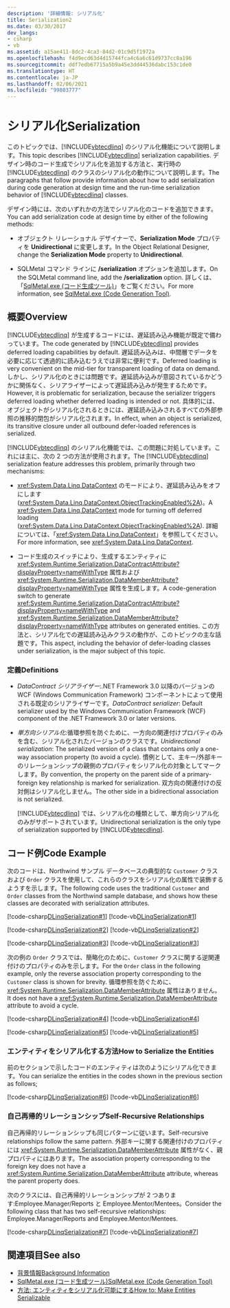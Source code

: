 ```yaml
---
description: '詳細情報: シリアル化'
title: Serialization2
ms.date: 03/30/2017
dev_langs:
- csharp
- vb
ms.assetid: a15ae411-8dc2-4ca3-84d2-01c9d5f1972a
ms.openlocfilehash: f4d9ecd63d4d15744fca4c6a6c61d9737cc8a196
ms.sourcegitcommit: ddf7edb67715a5b9a45e3dd44536dabc153c1de0
ms.translationtype: HT
ms.contentlocale: ja-JP
ms.lasthandoff: 02/06/2021
ms.locfileid: "99803777"
---
```

# <a name="serialization"></a><span data-ttu-id="0faa3-103">シリアル化</span><span class="sxs-lookup"><span data-stu-id="0faa3-103">Serialization</span></span>

<span data-ttu-id="0faa3-104">このトピックでは、[!INCLUDE[vbtecdlinq](../../../../../../includes/vbtecdlinq-md.md)] のシリアル化機能について説明します。</span><span class="sxs-lookup"><span data-stu-id="0faa3-104">This topic describes [!INCLUDE[vbtecdlinq](../../../../../../includes/vbtecdlinq-md.md)] serialization capabilities.</span></span> <span data-ttu-id="0faa3-105">デザイン時のコード生成でシリアル化を追加する方法と、実行時の [!INCLUDE[vbtecdlinq](../../../../../../includes/vbtecdlinq-md.md)] のクラスのシリアル化の動作について説明します。</span><span class="sxs-lookup"><span data-stu-id="0faa3-105">The paragraphs that follow provide information about how to add serialization during code generation at design time and the run-time serialization behavior of [!INCLUDE[vbtecdlinq](../../../../../../includes/vbtecdlinq-md.md)] classes.</span></span>  
  
 <span data-ttu-id="0faa3-106">デザイン時には、次のいずれかの方法でシリアル化のコードを追加できます。</span><span class="sxs-lookup"><span data-stu-id="0faa3-106">You can add serialization code at design time by either of the following methods:</span></span>  
  
- <span data-ttu-id="0faa3-107">オブジェクト リレーショナル デザイナーで、**Serialization Mode** プロパティを **Unidirectional** に変更します。</span><span class="sxs-lookup"><span data-stu-id="0faa3-107">In the Object Relational Designer, change the **Serialization Mode** property to **Unidirectional**.</span></span>  
  
- <span data-ttu-id="0faa3-108">SQLMetal コマンド ラインに **/serialization** オプションを追加します。</span><span class="sxs-lookup"><span data-stu-id="0faa3-108">On the SQLMetal command line, add the **/serialization** option.</span></span> <span data-ttu-id="0faa3-109">詳しくは、「[SqlMetal.exe (コード生成ツール)](../../../../tools/sqlmetal-exe-code-generation-tool.md)」をご覧ください。</span><span class="sxs-lookup"><span data-stu-id="0faa3-109">For more information, see [SqlMetal.exe (Code Generation Tool)](../../../../tools/sqlmetal-exe-code-generation-tool.md).</span></span>  
  
## <a name="overview"></a><span data-ttu-id="0faa3-110">概要</span><span class="sxs-lookup"><span data-stu-id="0faa3-110">Overview</span></span>  

 <span data-ttu-id="0faa3-111">[!INCLUDE[vbtecdlinq](../../../../../../includes/vbtecdlinq-md.md)] が生成するコードには、遅延読み込み機能が既定で備わっています。</span><span class="sxs-lookup"><span data-stu-id="0faa3-111">The code generated by [!INCLUDE[vbtecdlinq](../../../../../../includes/vbtecdlinq-md.md)] provides deferred loading capabilities by default.</span></span> <span data-ttu-id="0faa3-112">遅延読み込みは、中間層でデータを必要に応じて透過的に読み込むうえでは非常に便利です。</span><span class="sxs-lookup"><span data-stu-id="0faa3-112">Deferred loading is very convenient on the mid-tier for transparent loading of data on demand.</span></span> <span data-ttu-id="0faa3-113">しかし、シリアル化のときには問題です。遅延読み込みが意図されているかどうかに関係なく、シリアライザーによって遅延読み込みが発生するためです。</span><span class="sxs-lookup"><span data-stu-id="0faa3-113">However, it is problematic for serialization, because the serializer triggers deferred loading whether deferred loading is intended or not.</span></span> <span data-ttu-id="0faa3-114">具体的には、オブジェクトがシリアル化されるときには、遅延読み込みされるすべての外部参照の推移的閉包がシリアル化されます。</span><span class="sxs-lookup"><span data-stu-id="0faa3-114">In effect, when an object is serialized, its transitive closure under all outbound defer-loaded references is serialized.</span></span>  
  
 <span data-ttu-id="0faa3-115">[!INCLUDE[vbtecdlinq](../../../../../../includes/vbtecdlinq-md.md)] のシリアル化機能では、この問題に対処しています。これには主に、次の 2 つの方法が使用されます。</span><span class="sxs-lookup"><span data-stu-id="0faa3-115">The [!INCLUDE[vbtecdlinq](../../../../../../includes/vbtecdlinq-md.md)] serialization feature addresses this problem, primarily through two mechanisms:</span></span>  
  
- <span data-ttu-id="0faa3-116"><xref:System.Data.Linq.DataContext> のモードにより、遅延読み込みをオフにします (<xref:System.Data.Linq.DataContext.ObjectTrackingEnabled%2A>)。</span><span class="sxs-lookup"><span data-stu-id="0faa3-116">A <xref:System.Data.Linq.DataContext> mode for turning off deferred loading (<xref:System.Data.Linq.DataContext.ObjectTrackingEnabled%2A>).</span></span> <span data-ttu-id="0faa3-117">詳細については、「<xref:System.Data.Linq.DataContext>」を参照してください。</span><span class="sxs-lookup"><span data-stu-id="0faa3-117">For more information, see <xref:System.Data.Linq.DataContext>.</span></span>  
  
- <span data-ttu-id="0faa3-118">コード生成のスイッチにより、生成するエンティティに <xref:System.Runtime.Serialization.DataContractAttribute?displayProperty=nameWithType> 属性および <xref:System.Runtime.Serialization.DataMemberAttribute?displayProperty=nameWithType> 属性を生成します。</span><span class="sxs-lookup"><span data-stu-id="0faa3-118">A code-generation switch to generate <xref:System.Runtime.Serialization.DataContractAttribute?displayProperty=nameWithType> and <xref:System.Runtime.Serialization.DataMemberAttribute?displayProperty=nameWithType> attributes on generated entities.</span></span> <span data-ttu-id="0faa3-119">この方法と、シリアル化での遅延読み込みクラスの動作が、このトピックの主な話題です。</span><span class="sxs-lookup"><span data-stu-id="0faa3-119">This aspect, including the behavior of defer-loading classes under serialization, is the major subject of this topic.</span></span>  
  
### <a name="definitions"></a><span data-ttu-id="0faa3-120">定義</span><span class="sxs-lookup"><span data-stu-id="0faa3-120">Definitions</span></span>  
  
- <span data-ttu-id="0faa3-121">*DataContract シリアライザー*:.NET Framework 3.0 以降のバージョンの WCF (Windows Communication Framework) コンポーネントによって使用される既定のシリアライザーです。</span><span class="sxs-lookup"><span data-stu-id="0faa3-121">*DataContract serializer*: Default serializer used by the Windows Communication Framework (WCF) component of the .NET Framework 3.0 or later versions.</span></span>  
  
- <span data-ttu-id="0faa3-122">*単方向シリアル化*:循環参照を防ぐために、一方向の関連付けプロパティのみを含む、シリアル化されたバージョンのクラスです。</span><span class="sxs-lookup"><span data-stu-id="0faa3-122">*Unidirectional serialization*: The serialized version of a class that contains only a one-way association property (to avoid a cycle).</span></span> <span data-ttu-id="0faa3-123">慣例として、主キー/外部キーのリレーションシップの親側のプロパティをシリアル化の対象としてマークします。</span><span class="sxs-lookup"><span data-stu-id="0faa3-123">By convention, the property on the parent side of a primary-foreign key relationship is marked for serialization.</span></span> <span data-ttu-id="0faa3-124">双方向の関連付けの反対側はシリアル化しません。</span><span class="sxs-lookup"><span data-stu-id="0faa3-124">The other side in a bidirectional association is not serialized.</span></span>  
  
     <span data-ttu-id="0faa3-125">[!INCLUDE[vbtecdlinq](../../../../../../includes/vbtecdlinq-md.md)] では、シリアル化の種類として、単方向シリアル化のみがサポートされています。</span><span class="sxs-lookup"><span data-stu-id="0faa3-125">Unidirectional serialization is the only type of serialization supported by [!INCLUDE[vbtecdlinq](../../../../../../includes/vbtecdlinq-md.md)].</span></span>  
  
## <a name="code-example"></a><span data-ttu-id="0faa3-126">コード例</span><span class="sxs-lookup"><span data-stu-id="0faa3-126">Code Example</span></span>  

 <span data-ttu-id="0faa3-127">次のコードは、Northwind サンプル データベースの典型的な `Customer` クラスおよび `Order` クラスを使用して、これらのクラスをシリアル化の属性で装飾するようすを示します。</span><span class="sxs-lookup"><span data-stu-id="0faa3-127">The following code uses the traditional `Customer` and `Order` classes from the Northwind sample database, and shows how these classes are decorated with serialization attributes.</span></span>  
  
 [!code-csharp[DLinqSerialization#1](../../../../../../samples/snippets/csharp/VS_Snippets_Data/DLinqSerialization/cs/northwind-ser.cs#1)]
 [!code-vb[DLinqSerialization#1](../../../../../../samples/snippets/visualbasic/VS_Snippets_Data/DLinqSerialization/vb/northwind-ser.vb#1)]  
  
 [!code-csharp[DLinqSerialization#2](../../../../../../samples/snippets/csharp/VS_Snippets_Data/DLinqSerialization/cs/northwind-ser.cs#2)]
 [!code-vb[DLinqSerialization#2](../../../../../../samples/snippets/visualbasic/VS_Snippets_Data/DLinqSerialization/vb/northwind-ser.vb#2)]  
  
 [!code-csharp[DLinqSerialization#3](../../../../../../samples/snippets/csharp/VS_Snippets_Data/DLinqSerialization/cs/northwind-ser.cs#3)]
 [!code-vb[DLinqSerialization#3](../../../../../../samples/snippets/visualbasic/VS_Snippets_Data/DLinqSerialization/vb/northwind-ser.vb#3)]  
  
 <span data-ttu-id="0faa3-128">次の例の `Order` クラスでは、簡略化のために、`Customer` クラスに関する逆関連付けのプロパティのみを示します。</span><span class="sxs-lookup"><span data-stu-id="0faa3-128">For the `Order` class in the following example, only the reverse association property corresponding to the `Customer` class is shown for brevity.</span></span> <span data-ttu-id="0faa3-129">循環参照を防ぐために、<xref:System.Runtime.Serialization.DataMemberAttribute> 属性はありません。</span><span class="sxs-lookup"><span data-stu-id="0faa3-129">It does not have a <xref:System.Runtime.Serialization.DataMemberAttribute> attribute to avoid a cycle.</span></span>  
  
 [!code-csharp[DLinqSerialization#4](../../../../../../samples/snippets/csharp/VS_Snippets_Data/DLinqSerialization/cs/northwind-ser.cs#4)]
 [!code-vb[DLinqSerialization#4](../../../../../../samples/snippets/visualbasic/VS_Snippets_Data/DLinqSerialization/vb/northwind-ser.vb#4)]  
  
 [!code-csharp[DLinqSerialization#5](../../../../../../samples/snippets/csharp/VS_Snippets_Data/DLinqSerialization/cs/northwind-ser.cs#5)]
 [!code-vb[DLinqSerialization#5](../../../../../../samples/snippets/visualbasic/VS_Snippets_Data/DLinqSerialization/vb/northwind-ser.vb#5)]  
  
### <a name="how-to-serialize-the-entities"></a><span data-ttu-id="0faa3-130">エンティティをシリアル化する方法</span><span class="sxs-lookup"><span data-stu-id="0faa3-130">How to Serialize the Entities</span></span>  

 <span data-ttu-id="0faa3-131">前のセクションで示したコードのエンティティは次のようにシリアル化できます。</span><span class="sxs-lookup"><span data-stu-id="0faa3-131">You can serialize the entities in the codes shown in the previous section as follows;</span></span>  
  
 [!code-csharp[DLinqSerialization#6](../../../../../../samples/snippets/csharp/VS_Snippets_Data/DLinqSerialization/cs/Program.cs#6)]
 [!code-vb[DLinqSerialization#6](../../../../../../samples/snippets/visualbasic/VS_Snippets_Data/DLinqSerialization/vb/Module1.vb#6)]  
  
### <a name="self-recursive-relationships"></a><span data-ttu-id="0faa3-132">自己再帰的リレーションシップ</span><span class="sxs-lookup"><span data-stu-id="0faa3-132">Self-Recursive Relationships</span></span>  

 <span data-ttu-id="0faa3-133">自己再帰的リレーションシップも同じパターンに従います。</span><span class="sxs-lookup"><span data-stu-id="0faa3-133">Self-recursive relationships follow the same pattern.</span></span> <span data-ttu-id="0faa3-134">外部キーに関する関連付けのプロパティには <xref:System.Runtime.Serialization.DataMemberAttribute> 属性がなく、親プロパティにはあります。</span><span class="sxs-lookup"><span data-stu-id="0faa3-134">The association property corresponding to the foreign key does not have a <xref:System.Runtime.Serialization.DataMemberAttribute> attribute, whereas the parent property does.</span></span>  
  
 <span data-ttu-id="0faa3-135">次のクラスには、自己再帰的リレーションシップが 2 つあります:Employee.Manager/Reports と Employee.Mentor/Mentees。</span><span class="sxs-lookup"><span data-stu-id="0faa3-135">Consider the following class that has two self-recursive relationships: Employee.Manager/Reports and Employee.Mentor/Mentees.</span></span>  
  
 [!code-csharp[DLinqSerialization#7](../../../../../../samples/snippets/csharp/VS_Snippets_Data/DLinqSerialization/cs/northwind-ser.cs#7)]
 [!code-vb[DLinqSerialization#7](../../../../../../samples/snippets/visualbasic/VS_Snippets_Data/DLinqSerialization/vb/northwind-ser.vb#7)]  
  
## <a name="see-also"></a><span data-ttu-id="0faa3-136">関連項目</span><span class="sxs-lookup"><span data-stu-id="0faa3-136">See also</span></span>

- [<span data-ttu-id="0faa3-137">背景情報</span><span class="sxs-lookup"><span data-stu-id="0faa3-137">Background Information</span></span>](background-information.md)
- [<span data-ttu-id="0faa3-138">SqlMetal.exe (コード生成ツール)</span><span class="sxs-lookup"><span data-stu-id="0faa3-138">SqlMetal.exe (Code Generation Tool)</span></span>](../../../../tools/sqlmetal-exe-code-generation-tool.md)
- [<span data-ttu-id="0faa3-139">方法: エンティティをシリアル化可能にする</span><span class="sxs-lookup"><span data-stu-id="0faa3-139">How to: Make Entities Serializable</span></span>](how-to-make-entities-serializable.md)
